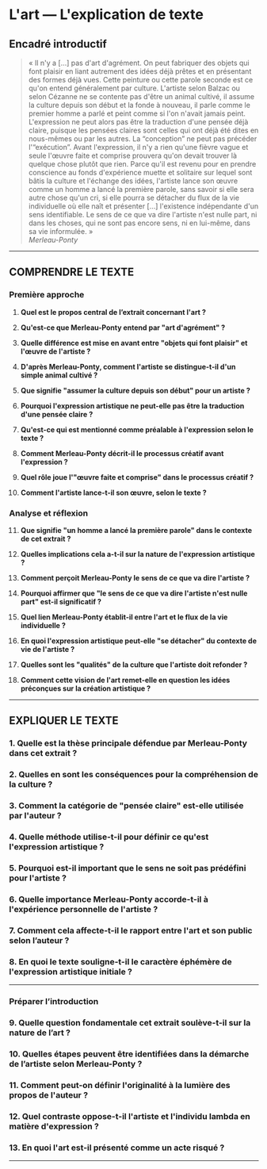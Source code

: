 # L'art — L'explication de texte

## Encadré introductif
> « Il n'y a […] pas d'art d'agrément. On peut fabriquer des objets qui font plaisir en liant autrement des idées déjà prêtes et en présentant des formes déjà vues. Cette peinture ou cette parole seconde est ce qu'on entend généralement par culture. L'artiste selon Balzac ou selon Cézanne ne se contente pas d'être un animal cultivé, il assume la culture depuis son début et la fonde à nouveau, il parle comme le premier homme a parlé et peint comme si l'on n'avait jamais peint. L'expression ne peut alors pas être la traduction d'une pensée déjà claire, puisque les pensées claires sont celles qui ont déjà été dites en nous-mêmes ou par les autres. La “conception” ne peut pas précéder l'“exécution”. Avant l'expression, il n'y a rien qu'une fièvre vague et seule l'œuvre faite et comprise prouvera qu'on devait trouver là quelque chose plutôt que rien. Parce qu'il est revenu pour en prendre conscience au fonds d'expérience muette et solitaire sur lequel sont bâtis la culture et l'échange des idées, l'artiste lance son œuvre comme un homme a lancé la première parole, sans savoir si elle sera autre chose qu'un cri, si elle pourra se détacher du flux de la vie individuelle où elle naît et présenter […] l'existence indépendante d'un sens identifiable. Le sens de ce que va dire l'artiste n'est nulle part, ni dans les choses, qui ne sont pas encore sens, ni en lui-même, dans sa vie informulée. »  
> *Merleau-Ponty*

---

## COMPRENDRE LE TEXTE

### Première approche

1. **Quel est le propos central de l’extrait concernant l'art ?**

2. **Qu'est-ce que Merleau-Ponty entend par "art d'agrément" ?**

3. **Quelle différence est mise en avant entre "objets qui font plaisir" et l'œuvre de l'artiste ?**

4. **D'après Merleau-Ponty, comment l'artiste se distingue-t-il d'un simple animal cultivé ?**

5. **Que signifie "assumer la culture depuis son début" pour un artiste ?**

6. **Pourquoi l'expression artistique ne peut-elle pas être la traduction d'une pensée claire ?**

7. **Qu'est-ce qui est mentionné comme préalable à l'expression selon le texte ?**

8. **Comment Merleau-Ponty décrit-il le processus créatif avant l'expression ?**

9. **Quel rôle joue l'"œuvre faite et comprise" dans le processus créatif ?**

10. **Comment l'artiste lance-t-il son œuvre, selon le texte ?**

### Analyse et réflexion

11. **Que signifie "un homme a lancé la première parole" dans le contexte de cet extrait ?**

12. **Quelles implications cela a-t-il sur la nature de l'expression artistique ?**

13. **Comment perçoit Merleau-Ponty le sens de ce que va dire l'artiste ?**

14. **Pourquoi affirmer que "le sens de ce que va dire l'artiste n'est nulle part" est-il significatif ?**

15. **Quel lien Merleau-Ponty établit-il entre l'art et le flux de la vie individuelle ?**

16. **En quoi l'expression artistique peut-elle "se détacher" du contexte de vie de l'artiste ?**

17. **Quelles sont les "qualités" de la culture que l'artiste doit refonder ?**

18. **Comment cette vision de l'art remet-elle en question les idées préconçues sur la création artistique ?**

---

## EXPLIQUER LE TEXTE

### 1. Quelle est la thèse principale défendue par Merleau-Ponty dans cet extrait ? 

### 2. Quelles en sont les conséquences pour la compréhension de la culture ? 

### 3. Comment la catégorie de "pensée claire" est-elle utilisée par l'auteur ?

### 4. Quelle méthode utilise-t-il pour définir ce qu'est l'expression artistique ? 

### 5. Pourquoi est-il important que le sens ne soit pas prédéfini pour l'artiste ? 

### 6. Quelle importance Merleau-Ponty accorde-t-il à l'expérience personnelle de l'artiste ? 

### 7. Comment cela affecte-t-il le rapport entre l'art et son public selon l’auteur ?

### 8. En quoi le texte souligne-t-il le caractère éphémère de l'expression artistique initiale ?

---

### Préparer l’introduction

### 9. Quelle question fondamentale cet extrait soulève-t-il sur la nature de l’art ?

### 10. Quelles étapes peuvent être identifiées dans la démarche de l’artiste selon Merleau-Ponty ?

### 11. Comment peut-on définir l'originalité à la lumière des propos de l'auteur ?

### 12. Quel contraste oppose-t-il l'artiste et l'individu lambda en matière d'expression ?

### 13. En quoi l'art est-il présenté comme un acte risqué ?

---